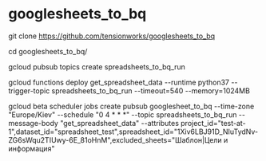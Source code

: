 # googlesheets_to_bq
git clone https://github.com/tensionworks/googlesheets_to_bq

cd googlesheets_to_bq/

gcloud pubsub topics create spreadsheets_to_bq_run

gcloud functions deploy get_spreadsheet_data --runtime python37 --trigger-topic spreadsheets_to_bq_run --timeout=540 --memory=1024MB

gcloud beta scheduler jobs create pubsub googlesheet_to_bq --time-zone "Europe/Kiev" --schedule "0 4 * * *" --topic spreadsheets_to_bq_run --message-body "get_spreadsheet_data" --attributes project_id="test-at-1",dataset_id="spreadsheet_test",spreadsheet_id="1Xiv6LBJ91D_NIuTydNv-ZG6sWqu2TIUwy-6E_81oHnM",excluded_sheets="Шаблон|Цели и информация"
